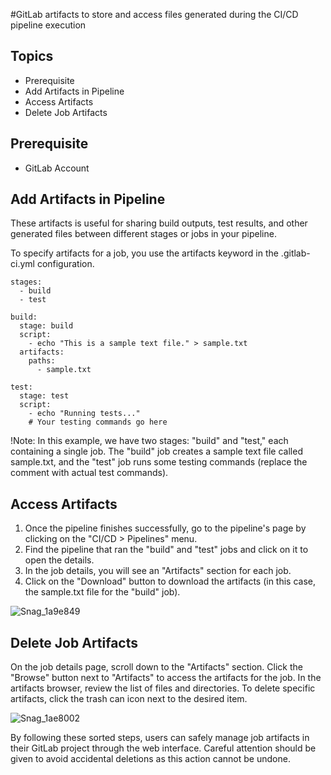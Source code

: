 #GitLab artifacts to store and access files generated during the CI/CD pipeline execution
## Topics 
- Prerequisite
- Add Artifacts in Pipeline
- Access Artifacts
- Delete Job Artifacts
 
## Prerequisite  
- GitLab Account

## Add Artifacts in Pipeline 
These artifacts is useful for sharing build outputs, test results, and other generated files between different stages or jobs in your pipeline.

To specify artifacts for a job, you use the artifacts keyword in the .gitlab-ci.yml configuration.

```
stages:
  - build
  - test

build:
  stage: build
  script:
    - echo "This is a sample text file." > sample.txt
  artifacts:
    paths:
      - sample.txt

test:
  stage: test
  script:
    - echo "Running tests..."
    # Your testing commands go here
```
!Note: 
In this example, we have two stages: "build" and "test," each containing a single job. The "build" job creates a sample text file called sample.txt, and the "test" job runs some testing commands (replace the comment with actual test commands).

## Access Artifacts
1.	Once the pipeline finishes successfully, go to the pipeline's page by clicking on the "CI/CD > Pipelines" menu.
2.	Find the pipeline that ran the "build" and "test" jobs and click on it to open the details.
3.	In the job details, you will see an "Artifacts" section for each job.
4.	Click on the "Download" button to download the artifacts (in this case, the sample.txt file for the "build" job).

![Snag_1a9e849](https://github.com/asiandevs/gitlab_cicd/assets/37457408/7c61deea-4535-43b5-9b52-da7a4e2da2e7)

## Delete Job Artifacts

On the job details page, scroll down to the "Artifacts" section.
Click the "Browse" button next to "Artifacts" to access the artifacts for the job.
In the artifacts browser, review the list of files and directories.
To delete specific artifacts, click the trash can icon next to the desired item.

![Snag_1ae8002](https://github.com/asiandevs/gitlab_cicd/assets/37457408/ef1b992e-a39f-486b-9cd1-f9e897a744a0)

By following these sorted steps, users can safely manage job artifacts in their GitLab project through the web interface. Careful attention should be given to avoid accidental deletions as this action cannot be undone.






